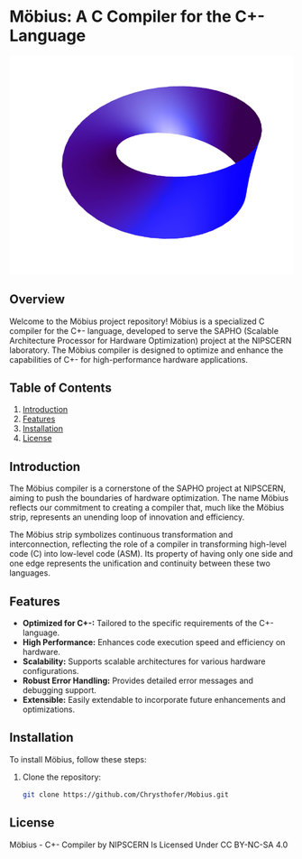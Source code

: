 # Möbius: A C Compiler for the C+- Language

![Möbius Strip](Mobius_Strip.png)

## Overview

Welcome to the Möbius project repository! Möbius is a specialized C compiler for the C+- language, developed to serve the SAPHO (Scalable Architecture Processor for Hardware Optimization) project at the NIPSCERN laboratory. The Möbius compiler is designed to optimize and enhance the capabilities of C+- for high-performance hardware applications.

## Table of Contents

1. [Introduction](#introduction)
2. [Features](#features)
3. [Installation](#installation)
4. [License](#license)

## Introduction

The Möbius compiler is a cornerstone of the SAPHO project at NIPSCERN, aiming to push the boundaries of hardware optimization. The name Möbius reflects our commitment to creating a compiler that, much like the Möbius strip, represents an unending loop of innovation and efficiency.

The Möbius strip symbolizes continuous transformation and interconnection, reflecting the role of a compiler in transforming high-level code (C) into low-level code (ASM). Its property of having only one side and one edge represents the unification and continuity between these two languages.

## Features

- **Optimized for C+-:** Tailored to the specific requirements of the C+- language.
- **High Performance:** Enhances code execution speed and efficiency on hardware.
- **Scalability:** Supports scalable architectures for various hardware configurations.
- **Robust Error Handling:** Provides detailed error messages and debugging support.
- **Extensible:** Easily extendable to incorporate future enhancements and optimizations.

## Installation

To install Möbius, follow these steps:

1. Clone the repository:
   ```bash
   git clone https://github.com/Chrysthofer/Mobius.git
   
## License

Möbius - C+- Compiler by NIPSCERN Is Licensed Under CC BY-NC-SA 4.0 
